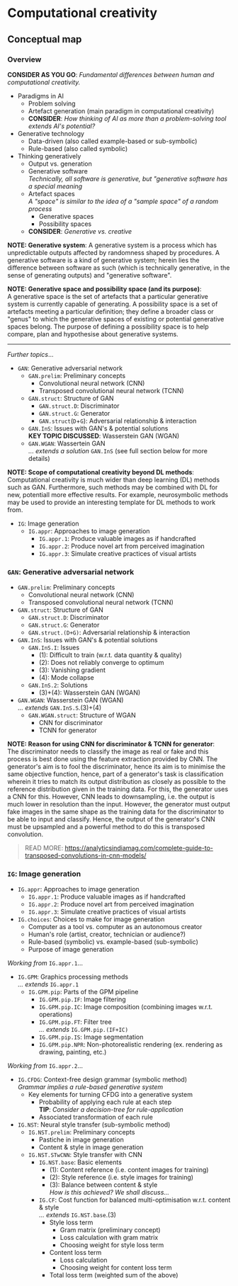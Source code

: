 # Computational creativity
## Conceptual map

### Overview
**CONSIDER AS YOU GO**: _Fundamental differences between human and computational creativity._

- Paradigms in AI
    - Problem solving
    - Artefact generation (main paradigm in computational creativity)
    - **CONSIDER**: _How thinking of AI as more than a problem-solving tool extends AI's potential?_
- Generative technology
    - Data-driven (also called example-based or sub-symbolic)
    - Rule-based (also called symbolic)
 - Thinking generatively
    - Output vs. generation
    - Generative software <br> _Technically, all software is generative, but "generative software has a special meaning_
    - Artefact spaces <br> _A "space" is similar to the idea of a "sample space" of a random process_
        - Generative spaces
        - Possibility spaces
    - **CONSIDER**: _Generative vs. creative_
  
**NOTE: Generative system**: A generative system is a process which has unpredictable outputs affected by randomness shaped by procedures. A generative software is a kind of generative system; herein lies the difference between software as such (which is technically generative, in the sense of generating outputs) and "generative software".

**NOTE: Generative space and possibility space (and its purpose)**: <br> A generative space is the set of artefacts that a particular generative system is currently capable of generating. A possibility space is a set of artefacts meeting a particular definition; they define a broader class or "genus" to which the generative spaces of existing or potential generative spaces belong. The purpose of defining a possibility space is to help compare, plan and hypothesise about generative systems.

---

_Further topics_...

- `GAN`: Generative adversarial network
    - `GAN.prelim`: Preliminary concepts
        - Convolutional neural network (CNN)
        - Transposed convolutional neural network (TCNN)
    - `GAN.struct`: Structure of GAN
        - `GAN.struct.D`: Discriminator
        - `GAN.struct.G`: Generator
        - `GAN.struct`(`D`+`G`): Adversarial relationship & interaction
    - `GAN.InS`: Issues with GAN's & potential solutions <br> **KEY TOPIC DISCUSSED**: Wasserstein GAN (WGAN)
    - `GAN.WGAN`: Wassertein GAN <br> _... extends a solution_ `GAN.InS` (see full section below for more details)

**NOTE: Scope of computational creativity beyond DL methods**: <br> Computational creativity is much wider than deep learning (DL) methods such as GAN. Furthermore, such methods may be combined with DL for new, potentiall more effective results. For example, neurosymbolic methods may be used to provide an interesting template for DL methods to work from.

- `IG`: Image generation
    - `IG.appr`: Approaches to image generation
        - `IG.appr.1`: Produce valuable images as if handcrafted
        - `IG.appr.2`: Produce novel art from perceived imagination
        - `IG.appr.3`: Simulate creative practices of visual artists

### `GAN`: Generative adversarial network
- `GAN.prelim`: Preliminary concepts
    - Convolutional neural network (CNN)
    - Transposed convolutional neural network (TCNN)
- `GAN.struct`: Structure of GAN
    - `GAN.struct.D`: Discriminator
    - `GAN.struct.G`: Generator
    - `GAN.struct.(D+G)`: Adversarial relationship & interaction
- `GAN.InS`: Issues with GAN's & potential solutions
    - `GAN.InS.I`: Issues
        - (1): Difficult to train (w.r.t. data quantity & quality)
        - (2): Does not reliably converge to optimum
        - (3): Vanishing gradient
        - (4): Mode collapse
    - `GAN.InS.2`: Solutions
        - (3)+(4): Wasserstein GAN (WGAN)
- `GAN.WGAN`: Wasserstein GAN (WGAN) <br> _... extends_ `GAN.InS.S`.(3)+(4)
    - `GAN.WGAN.struct`: Structure of WGAN
        - CNN for discriminator
        - TCNN for generator

**NOTE: Reason for using CNN for discriminator & TCNN for generator**: <br> The discriminator needs to classify the image as real or fake and this process is best done using the feature extraction provided by CNN. The generator's aim is to fool the discriminator, hence its aim is to minimise the same objective function, hence, part of a generator's task is classification wherein it tries to match its output distribution as closely as possible to the reference distribution given in the training data. For this, the generator uses a CNN for this. However, CNN leads to downsampling, i.e. the output is much lower in resolution than the input. However, the generator must output fake images in the same shape as the training data for the discriminator to be able to input and classify. Hence, the output of the generator's CNN must be upsampled and a powerful method to do this is transposed convolution.

> READ MORE: https://analyticsindiamag.com/complete-guide-to-transposed-convolutions-in-cnn-models/

### `IG`: Image generation
- `IG.appr`: Approaches to image generation
    - `IG.appr.1`: Produce valuable images as if handcrafted
    - `IG.appr.2`: Produce novel art from perceived imagination
    - `IG.appr.3`: Simulate creative practices of visual artists
- `IG.choices`: Choices to make for image generation
    - Computer as a tool vs. computer as an autonomous creator
    - Human's role (artist, creator, technician or audience?)
    - Rule-based (symbolic) vs. example-based (sub-symbolic)
    - Purpose of image generation

_Working from_ `IG.appr.1`...

- `IG.GPM`: Graphics processing methods <br> _... extends_ `IG.appr.1`
    - `IG.GPM.pip`: Parts of the GPM pipeline
        - `IG.GPM.pip.IF`: Image filtering
        - `IG.GPM.pip.IC`: Image composition (combining images w.r.t. operations)
        - `IG.GPM.pip.FT`: Filter tree <br> _... extends_ `IG.GPM.pip.(IF+IC)`
        - `IG.GPM.pip.IS`: Image segmentation
        - `IG.GPM.pip.NPR`: Non-photorealistic rendering (ex. rendering as drawing, painting, etc.)

_Working from_ `IG.appr.2`...

- `IG.CFDG`: Context-free design grammar (symbolic method) <br> _Grammar implies a rule-based generative system_
    - Key elements for turning CFDG into a generative system
        - Probability of applying each rule at each step <br> **TIP**: _Consider a decision-tree for rule-application_
        - Associated transformation of each rule
- `IG.NST`: Neural style transfer (sub-symbolic method) 
    - `IG.NST.prelim`: Preliminary concepts
        - Pastiche in image generation
        - Content & style in image generation
    - `IG.NST.STwCNN`: Style transfer with CNN
        - `IG.NST.base`: Basic elements
            - (1): Content reference (i.e. content images for training)
            - (2): Style reference (i.e. style images for training)
            - (3): Balance between content & style <br> _How is this achieved? We shall discuss..._
        - `IG.CF`: Cost function for balanced multi-optimisation w.r.t. content & style <br> _... extends_ `IG.NST.base`.(3)
            - Style loss term
                - Gram matrix (preliminary concept)
                - Loss calculation with gram matrix
                - Choosing weight for style loss term
            - Content loss term
                - Loss calculation
                - Choosing weight for content loss term
            - Total loss term (weighted sum of the above)
